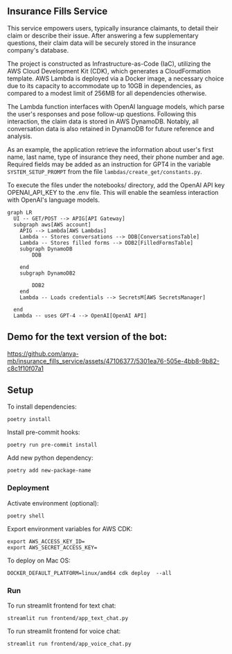 ## Insurance Fills Service

This service empowers users, typically insurance claimants, to detail their claim or describe their issue. After answering a few supplementary questions, their claim data will be securely stored in the insurance company's database.

The project is constructed as Infrastructure-as-Code (IaC), utilizing the AWS Cloud Development Kit (CDK), which generates a CloudFormation template. AWS Lambda is deployed via a Docker image, a necessary choice due to its capacity to accommodate up to 10GB in dependencies, as compared to a modest limit of 256MB for all dependencies otherwise.

The Lambda function interfaces with OpenAI language models, which parse the user's responses and pose follow-up questions. Following this interaction, the claim data is stored in AWS DynamoDB. Notably, all conversation data is also retained in DynamoDB for future reference and analysis.

As an example, the application retrieve the information about user's first name, last name, type of insurance they need, their phone number and age. Required fields may be added as an instruction for GPT4 in the variable `SYSTEM_SETUP_PROMPT` from the file `lambdas/create_get/constants.py`.

To execute the files under the notebooks/ directory, add the OpenAI API key OPENAI_API_KEY to the .env file. This will enable the seamless interaction with OpenAI's language models.

```mermaid
graph LR
  UI -- GET/POST --> APIG[API Gateway]
  subgraph aws[AWS account]
    APIG --> Lambda[AWS Lambdas]
    Lambda -- Stores conversations --> DDB[ConversationsTable]
    Lambda -- Stores filled forms --> DDB2[FilledFormsTable]
    subgraph DynamoDB
        DDB

    end
    subgraph DynamoDB2

        DDB2
    end
    Lambda -- Loads credentials --> SecretsM[AWS SecretsManager]

  end
  Lambda -- uses GPT-4 --> OpenAI[OpenAI API]
```


## Demo for the text version of the bot:
https://github.com/anya-mb/insurance_fills_service/assets/47106377/5301ea76-505e-4bb8-9b82-c8c1f10f07a1



## Setup

To install dependencies:

```
poetry install
```

Install pre-commit hooks:
```
poetry run pre-commit install
```


Add new python dependency:
```
poetry add new-package-name
```


### Deployment

Activate environment (optional):
```
poetry shell
```

Export environment variables for AWS CDK:

```
export AWS_ACCESS_KEY_ID=
export AWS_SECRET_ACCESS_KEY=
```

To deploy on Mac OS:

```
DOCKER_DEFAULT_PLATFORM=linux/amd64 cdk deploy  --all
```

### Run

To run streamlit frontend for text chat:
```
streamlit run frontend/app_text_chat.py
```

To run streamlit frontend for voice chat:
```
streamlit run frontend/app_voice_chat.py
```
